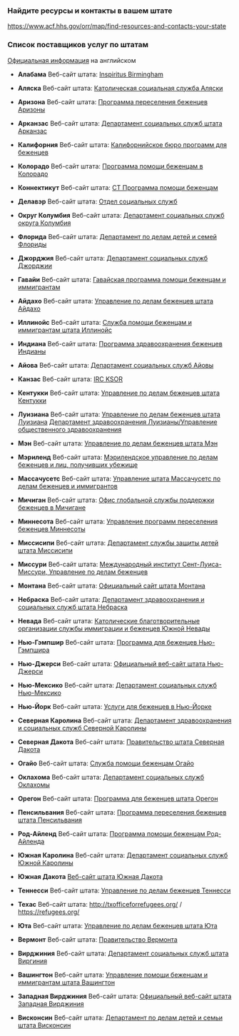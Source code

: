 ### Найдите ресурсы и контакты в вашем штате
https://www.acf.hhs.gov/orr/map/find-resources-and-contacts-your-state
### Список поставщиков услуг по штатам
[Официальная информация](https://www.acf.hhs.gov/orr/grant-funding/key-state-contacts) на английском
* **Алабама**
Веб-сайт штата: [Inspiritus Birmingham](https://weinspirit.org/birmingham)

* **Аляска** Веб-сайт штата:  [Католическая социальная служба Аляски](https://www.cssalaska.org/)

* **Аризона** Веб-сайт штата:  [Программа переселения беженцев Аризоны](https://des.az.gov/services/aging-and-adult/arizona-refugee-resettlement-program) 

* **Арканзас** Веб-сайт штата:  [Департамент социальных служб штата Арканзас](https://humanservices.arkansas.gov/about-dhs/dco/programs-services/support-services#RRP)

* **Калифорния** Веб-сайт штата:  [Калифорнийское бюро программ для беженцев](https://www.cdss.ca.gov/inforesources/refugees) 

* **Колорадо** Веб-сайт штата:  [Программа помощи беженцам в Колорадо](https://www.colorado.gov/pacific/cdhs/refugee-services)

* **Коннектикут** Веб-сайт штата:  [CT Программа помощи беженцам](https://portal.ct.gov/DSS/Economic-Security/Refugee-Assistance-Program) 

* **Делавэр** Веб-сайт штата:  [Отдел социальных служб](https://www.dhss.delaware.gov/dss/refast.html)


* **Округ Колумбия** Веб-сайт штата:  [Департамент социальных служб округа Колумбия](http://dhs.dc.gov/service/refugee-assistance)

* **Флорида** Веб-сайт штата:  [Департамент по делам детей и семей Флориды](http://www.myflfamilies.com/)

* **Джорджия** Веб-сайт штата:  [Департамент социальных служб Джорджии](https://dhs.georgia.gov/)

* **Гавайи** Веб-сайт штата: [Гавайская программа помощи беженцам и иммигрантам](http://labor.hawaii.gov/ocs/service-programs-index/refugees-and-human-trafficking-victims/)

* **Айдахо** Веб-сайт штата:  [Управление по делам беженцев штата Айдахо](http://www.idahorefugees.org/)

* **Иллинойс** Веб-сайт штата: [Служба помощи беженцам и иммигрантам штата Иллинойс](http://www.dhs.state.il.us/page.aspx?item=30363)

* **Индиана** Веб-сайт штата:  [Программа здравоохранения беженцев Индианы](https://www.in.gov/isdh/24672.htm)

* **Айова** Веб-сайт штата: [Департамент социальных служб Айовы](https://dhs.iowa.gov/refugee-services)

* **Канзас** Веб-сайт штата: [IRC KSOR](https://www.rescue.org/united-states/wichita-ks) 

* **Кентукки** Веб-сайт штата:  [Управление по делам беженцев штата Кентукки](https://www.kentuckyrefugees.org/)

* **Луизиана** Веб-сайт штата: [Управление по делам беженцев штата Луизиана](http://www.louisianarefugees.org/)
[Департамент здравоохранения Луизианы/Управление общественного здравоохранения](https://ldh.la.gov/subhome/16)

* **Мэн** Веб-сайт штата:  [Управление по делам беженцев штата Мэн](https://www.ccmaine.org/a-z-services/office-of-maine-refugee-services)

* **Мэриленд** Веб-сайт штата:  [Мэрилендское управление по делам беженцев и лиц, получивших убежище](http://dhr.maryland.gov/maryland-office-for-refugees-and-asylees/)

* **Массачусетс** Веб-сайт штата:  [Управление штата Массачусетс по делам беженцев и иммигрантов](https://www.mass.gov/orgs/office-for-refugees-and-immigrants)

* **Мичиган** Веб-сайт штата:  [Офис глобальной службы поддержки беженцев в Мичигане](https://www.michigan.gov/ogm/0,9597,7-394-93230_93232---,00.html)

* **Миннесота** Веб-сайт штата:  [Управление программ переселения беженцев Миннесоты](https://mn.gov/dhs/partners-and-providers/program-overviews/refugee-resettlement/)

* **Миссисипи** Веб-сайт штата:  [Департамент службы защиты детей штата Миссисипи](https://www.mdcps.ms.gov/)

* **Миссури** Веб-сайт штата:  [Международный институт Сент-Луиса-Миссури, Управление по делам беженцев](https://protect2.fireeye.com/url?k=5f76d3e1-0323da31-5f76e2de-0cc47a6a52de-51169e816e96e142&u=http://www.moora.org/)

* **Монтана** Веб-сайт штата: [Официальный сайт штата Монтана](https://mt.gov/)

* **Небраска** Веб-сайт штата:  [Департамент здравоохранения и социальных служб штата Небраска](http://dhhs.ne.gov/Pages/Refugee-Resettlement.aspx)

* **Невада** Веб-сайт штата: [Католические благотворительные организации службы иммиграции и беженцев Южной Невады](https://www.catholiccharities.com/services/immigration-refugee-services/)

* **Нью-Гэмпшир** Веб-сайт штата:  [Программа для беженцев Нью-Гэмпшира](https://www.dhhs.nh.gov/omh/refugee/index.htm)

* **Нью-Джерси**  Веб-сайт штата: [Официальный веб-сайт штата Нью-Джерси](https://nj.gov/)

* **Нью-Мексико** Веб-сайт штата: [Департамент социальных служб Нью-Мексико](https://www.hsd.state.nm.us/lookingforassistance/refugee_resettlement_program/)

* **Нью-Йорк** Веб-сайт штата: [Услуги для беженцев в Нью-Йорке](https://otda.ny.gov/programs/bria/)

* **Северная Каролина** Веб-сайт штата: [Департамент здравоохранения и социальных служб Северной Каролины](https://www.ncdhhs.gov/)

* **Северная Дакота** Веб-сайт штата: [Правительство штата Северная Дакота](https://www.nd.gov/)

* **Огайо** Веб-сайт штата: [Служба помощи беженцам Огайо](http://jfs.ohio.gov/refugee/index.stm) 

* **Оклахома** Веб-сайт штата:  [Департамент социальных служб Оклахомы](http://www.okdhs.org/services/ref/Pages/default.aspx)

* **Орегон** Веб-сайт штата: [Программа для беженцев штата Орегон](https://www.oregon.gov/DHS/assistance/REFUGEE/Pages/index.aspx)

* **Пенсильвания** Веб-сайт штата:  [Программа переселения беженцев штата Пенсильвания](https://www.dhs.pa.gov/refugeesinpa/Pages/default.aspx)

* **Род-Айленд** Веб-сайт штата:  [Программа помощи беженцам Род-Айленда](http://www.dhs.ri.gov/Programs/RefugeepageLAC.php)

* **Южная Каролина** Веб-сайт штата:  [Департамент социальных служб Южной Каролины](http://dss.sc.gov/)

* **Южная Дакота** [Веб-сайт штата Южная Дакота](https://www.sd.gov/cs)

* **Теннесси** Веб-сайт штата: [Управление по делам беженцев Теннесси](http://www.tnrefugees.org/)

* **Техас** Веб-сайт штата: http://txofficeforrefugees.org/ / https://refugees.org/

* **Юта** Веб-сайт штата:  [Управление по делам беженцев штата Юта](https://jobs.utah.gov/refugee/index.html)

* **Вермонт** Веб-сайт штата: [Правительство Вермонта](https://www.vermont.gov/#gsc.tab=0)

* **Вирджиния** Веб-сайт штата: [Департамент социальных служб штата Виргиния](http://www.dss.virginia.gov/family/ons/)

* **Вашингтон** Веб-сайт штата: [Управление помощи беженцам и иммигрантам штата Вашингтон](https://www.dshs.wa.gov/esa/office-refugee-and-immigrant-assistance)

* **Западная Вирджиния**  Веб-сайт штата: [Официальный веб-сайт штата Западная Вирджиния](https://www.wv.gov/Pages/default.aspx)

* **Висконсин** Веб-сайт штата: [Департамент по делам детей и семьи штата Висконсин](https://dcf.wisconsin.gov/refugee)